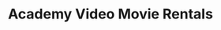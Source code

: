 ---
title: "Academy Video Movie Rentals"
url: /eagle-point/academy-video-movie-rentals/
shop: video
---